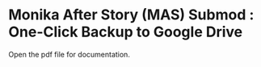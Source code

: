 # Monika After Story (MAS) Submod : One-Click Backup to Google Drive
Open the pdf file for documentation.
